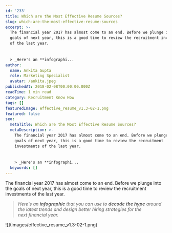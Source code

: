```yaml
---
id: '233'
title: Which are the Most Effective Resume Sources?
slug: which-are-the-most-effective-resume-sources
excerpt: >-
  The financial year 2017 has almost come to an end. Before we plunge into the
  goals of next year, this is a good time to review the recruitment investments
  of the last year.


  > _Here's an **infographi...
author:
  name: Ankita Gupta
  role: Marketing Specialist
  avatar: /ankita.jpeg
publishedAt: 2018-02-08T00:00:00.000Z
readTime: 1 min read
category: Recruitment Know How
tags: []
featuredImage: effective_resume_v1.3-02-1.png
featured: false
seo:
  metaTitle: Which are the Most Effective Resume Sources?
  metaDescription: >-
    The financial year 2017 has almost come to an end. Before we plunge into the
    goals of next year, this is a good time to review the recruitment
    investments of the last year.


    > _Here's an **infographi...
  keywords: []
---
```


The financial year 2017 has almost come to an end. Before we plunge into the goals of next year, this is a good time to review the recruitment investments of the last year.

> _Here's an **infographic** that you can use to **decode** **the hype** around the latest trends and design better hiring strategies for the next financial year._

<!--more--> ![](images/effective_resume_v1.3-02-1.png)
